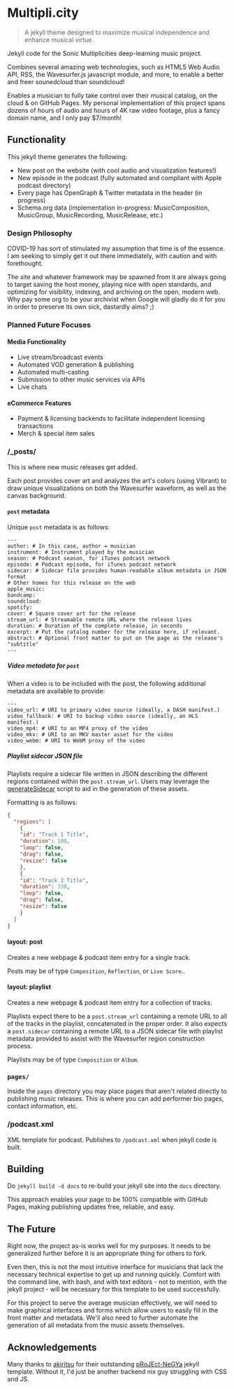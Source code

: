 # Multipli.city
> A jekyll theme designed to maximize musical independence and enhance musical virtue.

Jekyll code for the Sonic Multiplicities deep-learning music project.

Combines several amazing web technologies, such as HTML5 Web Audio API, RSS, the
Wavesurfer.js javascript module, and more, to enable a better and freer sounedcloud
than soundcloud!

Enables a musician to fully take control over their musical catalog, on the cloud & on
GitHub Pages. My personal implementation of this project spans dozens of hours of audio
and hours of 4K raw video footage, plus a fancy domain name, and I only pay $7/month!

## Functionality

This jekyll theme generates the following:

* New post on the website (with cool audio and visualization features!)
* New episode in the podcast (fully automated and compliant with Apple podcast directory)
* Every page has OpenGraph & Twitter metadata in the header (in progress)
* Schema.org data (implementation in-progress: MusicComposition, MusicGroup, MusicRecording, MusicRelease, etc.)

### Design Philosophy

COVID-19 has sort of stimulated my assumption that time is of the essence. I am
seeking to simply get it out there immediately, with caution and with
forethought.

The site and whatever framework may be spawned from it are always going to target
saving the host money, playing nice with open standards, and optimizing for
visibility, indexing, and archiving on the open, modern web. Why pay some org
to be your archivist when Google will gladly do it for you in order to preserve
its own sick, dastardly aims? ;)

### Planned Future Focuses

#### Media Functionality

* Live stream/broadcast events
* Automated VOD generation & publishing
* Automated multi-casting
* Submission to other music services via APIs
* Live chats

#### eCommerce Features

* Payment & licensing backends to facilitate independent licensing transactions
* Merch & special item sales

### /_posts/

This is where new music releases get added.

Each post provides cover art and analyzes the art's colors (using Vibrant) to
draw unique visualizations on both the Wavesurfer waveform, as well as the canvas
background.

#### `post` metadata

Unique `post` metadata is as follows:

```
---
author: # In this case, author = musician
instrument: # Instrument played by the musician
season: # Podcast season, for iTunes podcast network
episode: # Podcast episode, for iTunes podcast network
sidecar: # Sidecar file provides human-readable album metadata in JSON format
# Other homes for this release on the web
apple_music:
bandcamp:
soundcloud:
spotify:
cover: # Square cover art for the release
stream_url: # Streamable remote URL where the release lives
duration: # Duration of the complete release, in seconds
excerpt: # Put the catalog number for the release here, if relevant.
abstract: # Optional front matter to put on the page as the release's "subtitle"
---
```

##### Video metadata for `post`

When a video is to be included with the post, the following additional metadata
are available to provide:

```
---
video_url: # URI to primary video source (ideally, a DASH manifest.)
video_fallback: # URI to backup video source (ideally, an HLS manifest.)
video_mp4: # URI to an MP4 proxy of the video
video_mkv: # URI to an MKV master asset for the video
video_webm: # URI to WebM proxy of the video
```

##### Playlist sidecar JSON file

Playlists require a sidecar file written in JSON describing the different regions
contained within the `post.stream_url`. Users may leverage the
[generateSidecar](https://github.com/SacredData/generateSidecar) script to aid
in the generation of these assets.

Formatting is as follows:

```json
{
  "regions": [
    {
    "id": "Track 1 Title",
    "duration": 100,
    "loop": false,
    "drag": false,
    "resize": false
    },
    {
    "id": "Track 2 Title",
    "duration": 330,
    "loop": false,
    "drag": false,
    "resize": false
    }
  ]
}
```

#### layout: post

Creates a new webpage & podcast item entry for a single track.

Posts may be of type `Composition`, `Reflection`, or `Live Score`..

#### layout: playlist

Creates a new webpage & podcast item entry for a collection of tracks.

Playlists expect there to be a `post.stream_url` containing a remote URL to all
of the tracks in the playlist, concatenated in the proper order. It also expects
a `post.sidecar` containing a remote URL to a JSON sidecar file with playlist
metadata provided to assist with the Wavesurfer region construction process.

Playlists may be of type `Composition` or `Album`.

### `pages/`

Inside the `pages` directory you may place pages that aren't related directly to publishing music releases. This is where you can add performer bio pages, contact information, etc.

### /podcast.xml

XML template for podcast. Publishes to `/podcast.xml` when jekyll code is built.

## Building

Do `jekyll build -d docs` to re-build your jekyll site into the `docs` directory.

This approach enables your page to be 100% compatible with GitHub Pages, making publishing updates free, reliable, and easy.

## The Future

Right now, the project as-is works well for my purposes. It needs to be
generalized further before it is an appropriate thing for others to fork.

Even then, this is not the most intuitive interface for musicians that lack the
necessary technical expertise to get up and running quickly. Comfort with the
command line, with bash, and with text editors - not to mention, with the jekyll
project - will be necessary for this template to be used successfully.

For this project to serve the average musician effectively, we will need to make
graphical interfaces and forms which allow users to easily fill in the front
matter and metadata. We'll also need to further automate the generation of all 
metadata from the music assets themselves.

## Acknowledgements

Many thanks to [akiritsu](https://github.com/akiritsu) for their outstanding
[pRoJEct-NeGYa](https://github.com/akiritsu/pRoJEct-NeGYa) jekyll template.
Without it, I'd just be another backend nix guy struggling with CSS and JS.
